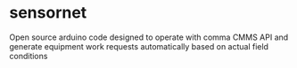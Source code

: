 # sensornet
Open source arduino code designed to operate with comma CMMS API and generate equipment work requests automatically based on actual field conditions
